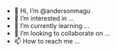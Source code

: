 - 👋 Hi, I’m @andersonmagu
- 👀 I’m interested in ...
- 🌱 I’m currently learning ...
- 💞️ I’m looking to collaborate on ...
- 📫 How to reach me ...

<!---
andersonmagu/andersonmagu is a ✨ special ✨ repository because its `README.md` (this file) appears on your GitHub profile.
You can click the Preview link to take a look at your changes.
--->
